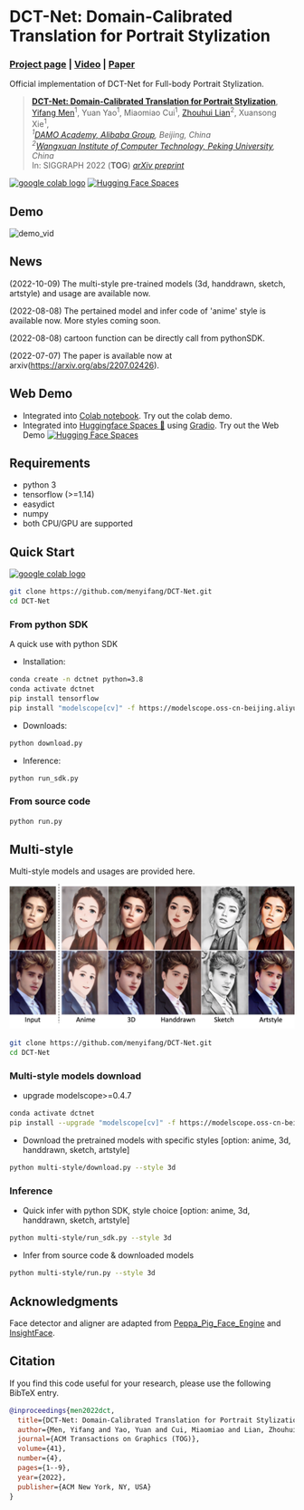 # DCT-Net: Domain-Calibrated Translation for Portrait Stylization

### [Project page](https://menyifang.github.io/projects/DCTNet/DCTNet.html) |  [Video](https://www.youtube.com/watch?v=Y8BrfOjXYQM) | [Paper](https://arxiv.org/abs/2207.02426)

Official implementation of DCT-Net for Full-body Portrait Stylization.


> [**DCT-Net: Domain-Calibrated Translation for Portrait Stylization**](arxiv_url_coming_soon),             
> [Yifang Men](https://menyifang.github.io/)<sup>1</sup>, Yuan Yao<sup>1</sup>, Miaomiao Cui<sup>1</sup>, [Zhouhui Lian](https://www.icst.pku.edu.cn/zlian/)<sup>2</sup>, Xuansong Xie<sup>1</sup>,        
> _<sup>1</sup>[DAMO Academy, Alibaba Group](https://damo.alibaba.com), Beijing, China_  
> _<sup>2</sup>[Wangxuan Institute of Computer Technology, Peking University](https://www.icst.pku.edu.cn/), China_     
> In: SIGGRAPH 2022 (**TOG**) 
> *[arXiv preprint](https://arxiv.org/abs/2207.02426)* 

<a href="https://colab.research.google.com/github/menyifang/DCT-Net/blob/main/notebooks/inference.ipynb"><img src="https://colab.research.google.com/assets/colab-badge.svg" alt="google colab logo"></a> 
[![Hugging Face Spaces](https://img.shields.io/badge/%F0%9F%A4%97%20Hugging%20Face-Spaces-blue)](https://huggingface.co/spaces/SIGGRAPH2022/DCT-Net)


## Demo
![demo_vid](assets/demo.gif)


## News

(2022-10-09) The multi-style pre-trained models (3d, handdrawn, sketch, artstyle) and usage are available now. 

(2022-08-08) The pertained model and infer code of 'anime' style is available now. More styles coming soon.

(2022-08-08) cartoon function can be directly call from pythonSDK.

(2022-07-07) The paper is available now at arxiv(https://arxiv.org/abs/2207.02426).


## Web Demo
- Integrated into [Colab notebook](https://colab.research.google.com/github/menyifang/DCT-Net/blob/main/notebooks/inference.ipynb). Try out the colab demo.
- Integrated into [Huggingface Spaces 🤗](https://huggingface.co/spaces) using [Gradio](https://github.com/gradio-app/gradio). Try out the Web Demo [![Hugging Face Spaces](https://img.shields.io/badge/%F0%9F%A4%97%20Hugging%20Face-Spaces-blue)](https://huggingface.co/spaces/SIGGRAPH2022/DCT-Net)


## Requirements
* python 3
* tensorflow (>=1.14)
* easydict
* numpy
* both CPU/GPU are supported


## Quick Start
<a href="https://colab.research.google.com/github/menyifang/DCT-Net/blob/main/notebooks/inference.ipynb"><img src="https://colab.research.google.com/assets/colab-badge.svg" alt="google colab logo"></a> 


```bash
git clone https://github.com/menyifang/DCT-Net.git
cd DCT-Net

```

### From python SDK
A quick use with python SDK

- Installation:
```bash
conda create -n dctnet python=3.8
conda activate dctnet
pip install tensorflow
pip install "modelscope[cv]" -f https://modelscope.oss-cn-beijing.aliyuncs.com/releases/repo.html
```

- Downloads:
```bash
python download.py
```

- Inference:
```bash
python run_sdk.py
```


### From source code
```bash
python run.py
```

## Multi-style

Multi-style models and usages are provided here.

![demo_img](assets/styles.png)

```bash
git clone https://github.com/menyifang/DCT-Net.git
cd DCT-Net
```

###  Multi-style models download

- upgrade modelscope>=0.4.7

```bash
conda activate dctnet
pip install --upgrade "modelscope[cv]" -f https://modelscope.oss-cn-beijing.aliyuncs.com/releases/repo.html
```

- Download the pretrained models with specific styles [option: anime, 3d, handdrawn, sketch, artstyle]
```bash
python multi-style/download.py --style 3d
```

### Inference

- Quick infer with python SDK, style choice [option: anime, 3d, handdrawn, sketch, artstyle]

```bash
python multi-style/run_sdk.py --style 3d
```

- Infer from source code & downloaded models
```bash
python multi-style/run.py --style 3d
```





## Acknowledgments

Face detector and aligner are adapted from [Peppa_Pig_Face_Engine](https://github.com/610265158/Peppa_Pig_Face_Engine
) and [InsightFace](https://github.com/TreB1eN/InsightFace_Pytorch).



## Citation

If you find this code useful for your research, please use the following BibTeX entry.

```bibtex
@inproceedings{men2022dct,
  title={DCT-Net: Domain-Calibrated Translation for Portrait Stylization},
  author={Men, Yifang and Yao, Yuan and Cui, Miaomiao and Lian, Zhouhui and Xie, Xuansong},
  journal={ACM Transactions on Graphics (TOG)},
  volume={41},
  number={4},
  pages={1--9},
  year={2022},
  publisher={ACM New York, NY, USA}
}
```







